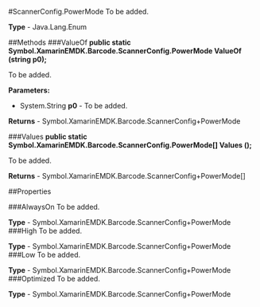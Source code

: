 #ScannerConfig.PowerMode
To be added.

**Type** - Java.Lang.Enum

##Methods
###ValueOf
**public static Symbol.XamarinEMDK.Barcode.ScannerConfig.PowerMode ValueOf (string p0);**

To be added.

**Parameters:** 

* System.String **p0** - To be added.

**Returns** - Symbol.XamarinEMDK.Barcode.ScannerConfig+PowerMode

###Values
**public static Symbol.XamarinEMDK.Barcode.ScannerConfig.PowerMode[] Values ();**

To be added.


**Returns** - Symbol.XamarinEMDK.Barcode.ScannerConfig+PowerMode[]

##Properties

###AlwaysOn
To be added.

**Type** - Symbol.XamarinEMDK.Barcode.ScannerConfig+PowerMode
###High
To be added.

**Type** - Symbol.XamarinEMDK.Barcode.ScannerConfig+PowerMode
###Low
To be added.

**Type** - Symbol.XamarinEMDK.Barcode.ScannerConfig+PowerMode
###Optimized
To be added.

**Type** - Symbol.XamarinEMDK.Barcode.ScannerConfig+PowerMode


